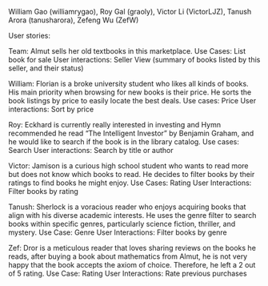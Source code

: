 William Gao (williamrygao), Roy Gal (graoly), Victor Li (VictorLJZ), Tanush Arora (tanusharora), Zefeng Wu (ZefW)

  User stories:
  
  Team: Almut sells her old textbooks in this marketplace. 
    Use Cases: List book for sale 
    User interactions: Seller View (summary of books listed by this seller, and their status) 
  
  William: Florian is a broke university student who likes all kinds of books. His main priority when browsing for new books is their                price. He sorts the book listings by price to easily locate the best deals. 
    Use cases: Price 
    User interactions: Sort by price 
  
  Roy: Eckhard is currently really interested in investing and Hymn recommended he read “The Intelligent Investor” by Benjamin Graham,          and he would like to search if the book is in the library catalog. 
    Use cases: Search 
    User interactions: Search by title or author 
  
  Victor: Jamison is a curious high school student who wants to read more but does not know which books to read. He decides to filter              books by their ratings to find books he might enjoy. 
    Use Cases: Rating 
    User Interactions: Filter books by rating 

  Tanush: Sherlock is a voracious reader who enjoys acquiring books that align with his diverse academic interests. He uses the genre              filter to search books within specific genres, particularly science fiction, thriller, and mystery. 
    Use Case: Genre 
    User Interactions: Filter books by genre 

  Zef: Dror is a meticulous reader that loves sharing reviews on the books he reads, after buying a book about mathematics from Almut,          he is not very happy that the book accepts the axiom of choice. Therefore, he left a 2 out of 5 rating. 
    Use Case: Rating 
    User Interactions: Rate previous purchases 
